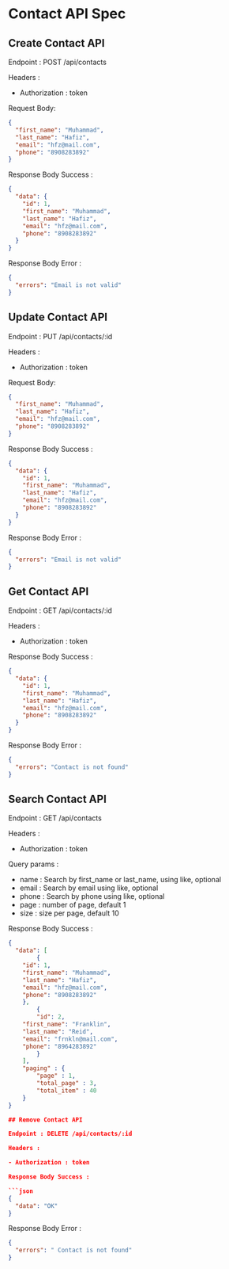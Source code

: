 # Contact API Spec

## Create Contact API

Endpoint : POST /api/contacts

Headers :

- Authorization : token

Request Body:

```json
{
  "first_name": "Muhammad",
  "last_name": "Hafiz",
  "email": "hfz@mail.com",
  "phone": "8908283892"
}
```

Response Body Success :

```json
{
  "data": {
    "id": 1,
    "first_name": "Muhammad",
    "last_name": "Hafiz",
    "email": "hfz@mail.com",
    "phone": "8908283892"
  }
}
```

Response Body Error :

```json
{
  "errors": "Email is not valid"
}
```

## Update Contact API

Endpoint : PUT /api/contacts/:id

Headers :

- Authorization : token

Request Body:

```json
{
  "first_name": "Muhammad",
  "last_name": "Hafiz",
  "email": "hfz@mail.com",
  "phone": "8908283892"
}
```

Response Body Success :

```json
{
  "data": {
    "id": 1,
    "first_name": "Muhammad",
    "last_name": "Hafiz",
    "email": "hfz@mail.com",
    "phone": "8908283892"
  }
}
```

Response Body Error :

```json
{
  "errors": "Email is not valid"
}
```

## Get Contact API

Endpoint : GET /api/contacts/:id

Headers :

- Authorization : token

Response Body Success :

```json
{
  "data": {
    "id": 1,
    "first_name": "Muhammad",
    "last_name": "Hafiz",
    "email": "hfz@mail.com",
    "phone": "8908283892"
  }
}
```

Response Body Error :

```json
{
  "errors": "Contact is not found"
}
```

## Search Contact API

Endpoint : GET /api/contacts

Headers :

- Authorization : token

Query params :

- name : Search by first_name or last_name, using like, optional
- email : Search by email using like, optional
- phone : Search by phone using like, optional
- page : number of page, default 1
- size : size per page, default 10

Response Body Success :

````json
{
  "data": [
		{
    "id": 1,
    "first_name": "Muhammad",
    "last_name": "Hafiz",
    "email": "hfz@mail.com",
    "phone": "8908283892"
  	},
		{
		"id": 2,
    "first_name": "Franklin",
    "last_name": "Reid",
    "email": "frnkln@mail.com",
    "phone": "8964283892"
		}
	],
	"paging" : {
		"page" : 1,
		"total_page" : 3,
		"total_item" : 40
	}
}

## Remove Contact API

Endpoint : DELETE /api/contacts/:id

Headers :

- Authorization : token

Response Body Success :

```json
{
  "data": "OK"
}
````

Response Body Error :

```json
{
  "errors": " Contact is not found"
}
```
